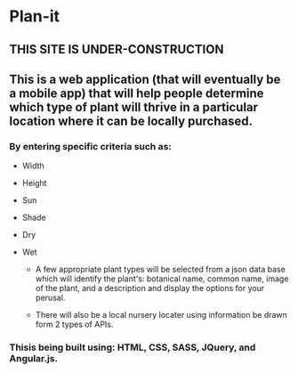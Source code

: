 # Plan-it
## THIS SITE IS UNDER-CONSTRUCTION

## This is a web application (that will eventually be a mobile app) that will help people determine which type of plant will thrive in a particular location where it can be locally purchased.

###  By entering specific criteria such as:

  * Width
  * Height
  * Sun
  * Shade
  * Dry
  * Wet

    * A few appropriate plant types will be selected from a json data base which will identify the plant's: botanical name, common name, image of the plant, and a description and display the options for your perusal.  

    * There will also be a local nursery locater using information be drawn form 2 types of APIs.

### Thisis being built using: HTML, CSS, SASS, JQuery, and Angular.js.
